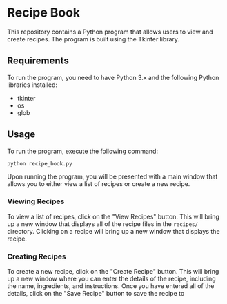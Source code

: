 <h1>Recipe Book</h1>
<p>This repository contains a Python program that allows users to view and create recipes. The program is built using
    the Tkinter library.</p>
<h2>Requirements</h2>
<p>To run the program, you need to have Python 3.x and the following Python libraries installed:</p>
<ul>
    <li>tkinter</li>
    <li>os</li>
    <li>glob</li>
</ul>
<h2>Usage</h2>
<p>To run the program, execute the following command:</p>
<code>python recipe_book.py</code>
</code></div></div></pre>
<p>Upon running the program, you will be presented with a main window that allows you to either view a list of recipes
    or create a new recipe.</p>
<h3>Viewing Recipes</h3>
<p>To view a list of recipes, click on the "View Recipes" button. This will bring up a new window that displays all of
    the recipe files in the <code>recipes/</code> directory. Clicking on a recipe will bring up a new window that
    displays the recipe.</p>
<h3>Creating Recipes</h3>
<p>To create a new recipe, click on the "Create Recipe" button. This will bring up a new window where you can enter the
    details of the recipe, including the name, ingredients, and instructions. Once you have entered all of the details,
    click on the "Save Recipe" button to save the recipe to</p>
